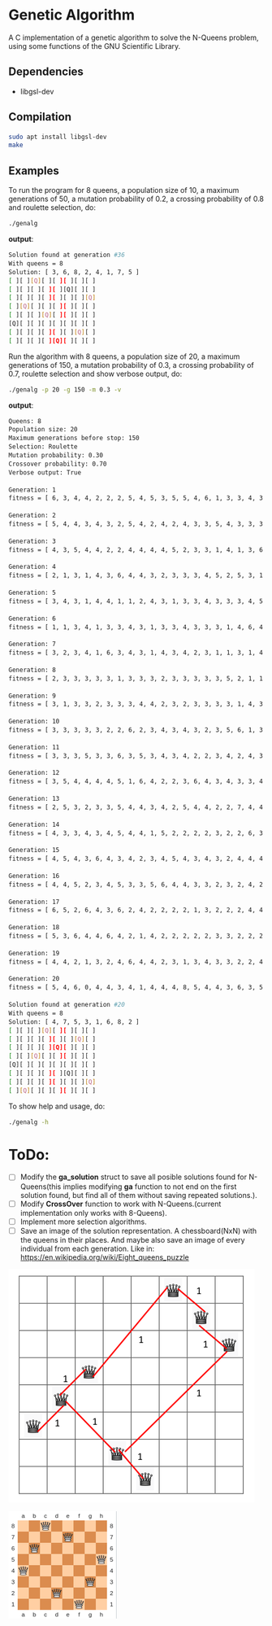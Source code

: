 # Genetic Algorithm
A C implementation of a genetic algorithm to solve the N-Queens problem, using some functions of the GNU Scientific Library.
## Dependencies
* libgsl-dev

## Compilation

```bash
sudo apt install libgsl-dev
make
```

## Examples
To run the program for 8 queens, a population size of 10, a maximum generations of 50, a mutation probability of 0.2, a crossing probability of 0.8 and roulette selection, do:

```bash
./genalg
```
**output**:

```bash
Solution found at generation #36
With queens = 8
Solution: [ 3, 6, 8, 2, 4, 1, 7, 5 ]
[ ][ ][Q][ ][ ][ ][ ][ ]
[ ][ ][ ][ ][ ][Q][ ][ ]
[ ][ ][ ][ ][ ][ ][ ][Q]
[ ][Q][ ][ ][ ][ ][ ][ ]
[ ][ ][ ][Q][ ][ ][ ][ ]
[Q][ ][ ][ ][ ][ ][ ][ ]
[ ][ ][ ][ ][ ][ ][Q][ ]
[ ][ ][ ][ ][Q][ ][ ][ ]
```


Run the algorithm with 8 queens, a population size of 20, a maximum generations of 150, a mutation probability of 0.3, a crossing probability of 0.7, roulette selection and show verbose output, do:

```bash
./genalg -p 20 -g 150 -m 0.3 -v
```

**output**:

```bash
Queens: 8
Population size: 20
Maximum generations before stop: 150
Selection: Roulette
Mutation probability: 0.30
Crossover probability: 0.70
Verbose output: True

Generation: 1
fitness = [ 6, 3, 4, 4, 2, 2, 2, 5, 4, 5, 3, 5, 5, 4, 6, 1, 3, 3, 4, 3 ]

Generation: 2
fitness = [ 5, 4, 4, 3, 4, 3, 2, 5, 4, 2, 4, 2, 4, 3, 3, 5, 4, 3, 3, 3 ]

Generation: 3
fitness = [ 4, 3, 5, 4, 4, 2, 2, 4, 4, 4, 4, 5, 2, 3, 3, 1, 4, 1, 3, 6 ]

Generation: 4
fitness = [ 2, 1, 3, 1, 4, 3, 6, 4, 4, 3, 2, 3, 3, 3, 4, 5, 2, 5, 3, 1 ]

Generation: 5
fitness = [ 3, 4, 3, 1, 4, 4, 1, 1, 2, 4, 3, 1, 3, 3, 4, 3, 3, 3, 4, 5 ]

Generation: 6
fitness = [ 1, 1, 3, 4, 1, 3, 3, 4, 3, 1, 3, 3, 4, 3, 3, 3, 1, 4, 6, 4 ]

Generation: 7
fitness = [ 3, 2, 3, 4, 1, 6, 3, 4, 3, 1, 4, 3, 4, 2, 3, 1, 1, 3, 1, 4 ]

Generation: 8
fitness = [ 2, 3, 3, 3, 3, 3, 1, 3, 3, 3, 2, 3, 3, 3, 3, 3, 5, 2, 1, 1 ]

Generation: 9
fitness = [ 3, 1, 3, 3, 2, 3, 3, 3, 4, 4, 2, 3, 2, 3, 3, 3, 3, 1, 4, 3 ]

Generation: 10
fitness = [ 3, 3, 3, 3, 3, 2, 2, 6, 2, 3, 4, 3, 4, 3, 2, 3, 5, 6, 1, 3 ]

Generation: 11
fitness = [ 3, 3, 3, 5, 3, 3, 6, 3, 5, 3, 4, 3, 4, 2, 2, 3, 4, 2, 4, 3 ]

Generation: 12
fitness = [ 3, 5, 4, 4, 4, 4, 5, 1, 6, 4, 2, 2, 3, 6, 4, 3, 4, 3, 3, 4 ]

Generation: 13
fitness = [ 2, 5, 3, 2, 3, 3, 5, 4, 4, 3, 4, 2, 5, 4, 4, 2, 2, 7, 4, 4 ]

Generation: 14
fitness = [ 4, 3, 3, 4, 3, 4, 5, 4, 4, 1, 5, 2, 2, 2, 2, 3, 2, 2, 6, 3 ]

Generation: 15
fitness = [ 4, 5, 4, 3, 6, 4, 3, 4, 2, 3, 4, 5, 4, 3, 4, 3, 2, 4, 4, 4 ]

Generation: 16
fitness = [ 4, 4, 5, 2, 3, 4, 5, 3, 3, 5, 6, 4, 4, 3, 3, 2, 3, 2, 4, 2 ]

Generation: 17
fitness = [ 6, 5, 2, 6, 4, 3, 6, 2, 4, 2, 2, 2, 2, 1, 3, 2, 2, 2, 4, 4 ]

Generation: 18
fitness = [ 5, 3, 6, 4, 4, 6, 4, 2, 1, 4, 2, 2, 2, 2, 2, 3, 3, 2, 2, 2 ]

Generation: 19
fitness = [ 4, 4, 2, 1, 3, 2, 4, 6, 4, 4, 2, 3, 1, 3, 4, 3, 3, 2, 2, 4 ]

Generation: 20
fitness = [ 5, 4, 6, 0, 4, 4, 3, 4, 1, 4, 4, 4, 8, 5, 4, 4, 3, 6, 3, 5 ]

Solution found at generation #20
With queens = 8
Solution: [ 4, 7, 5, 3, 1, 6, 8, 2 ]
[ ][ ][ ][Q][ ][ ][ ][ ]
[ ][ ][ ][ ][ ][ ][Q][ ]
[ ][ ][ ][ ][Q][ ][ ][ ]
[ ][ ][Q][ ][ ][ ][ ][ ]
[Q][ ][ ][ ][ ][ ][ ][ ]
[ ][ ][ ][ ][ ][Q][ ][ ]
[ ][ ][ ][ ][ ][ ][ ][Q]
[ ][Q][ ][ ][ ][ ][ ][ ]
```

To show help and usage, do:

```bash
./genalg -h
```

# ToDo:
- [ ] Modify the **ga_solution** struct to save all posible solutions found for N-Queens(this implies modifying **ga** function to not end on the first solution found, but find all of them without saving repeated solutions.).
- [ ] Modify **CrossOver** function to work with N-Queens.(current implementation only works with 8-Queens).
- [ ] Implement more selection algorithms.
- [ ] Save an image of the solution representation. A chessboard(NxN) with the queens in their places. And maybe also save an image of every individual from each generation. Like in: https://en.wikipedia.org/wiki/Eight_queens_puzzle

![Example 1](/imgs/example1.png)

![Example 2](/imgs/example2.png)
